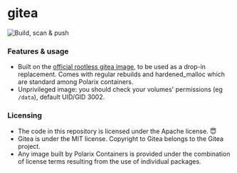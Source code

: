 # gitea

![Build, scan & push](https://github.com/Polarix-Containers/gitea/actions/workflows/build.yml/badge.svg)

### Features & usage
- Built on the [official rootless gitea image](https://github.com/go-gitea/gitea/blob/main/Dockerfile.rootless), to be used as a drop-in replacement. Comes with regular rebuilds and hardened_malloc which are standard among Polarix containers.
- Unprivileged image: you should check your volumes' permissions (eg `/data`), default UID/GID 3002.

### Licensing
- The code in this repository is licensed under the Apache license. 😇
- Gitea is under the MIT license. Copyright to Gitea belongs to the Gitea project.
- Any image built by Polarix Containers is provided under the combination of license terms resulting from the use of individual packages.
